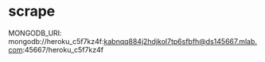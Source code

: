 # scrape
MONGODB_URI: mongodb://heroku_c5f7kz4f:kabnqq884j2hdjkol7tp6sfbfh@ds145667.mlab.com:45667/heroku_c5f7kz4f